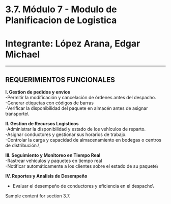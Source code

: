 # 3.7. Módulo 7 - Modulo de Planificacion de Logistica 
# Integrante: López Arana, Edgar Michael
----------------------------------------------------------------------------
**REQUERIMIENTOS FUNCIONALES**
----------------------------------------------------------------------------
**I. Gestion de pedidos y envios**\
 -Permitir la modificación y cancelación de órdenes antes del despacho.\
 -Generar etiquetas con códigos de barras\
 -Verificar la disponibilidad del paquete en almacén antes de asignar transporte\

**II. Gestion de Recursos Logisticos**\
    -Administrar la disponibilidad y estado de los vehículos de reparto.\
    -Asignar conductores y gestionar sus horarios de trabajo.\
    -Controlar la carga y capacidad de almacenamiento en bodegas o centros de distribución.\

**III. Seguimiento y Monitoreo en Tiempo Real**\
  -Rastrear vehículos y paquetes en tiempo real\
  -Notificar automáticamente a los clientes sobre el estado de su paquete\

**IV. Reportes y Analisis de Desempeño**
 - Evaluar el desempeño de conductores y eficiencia en el despacho\





Sample content for section 3.7.
